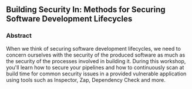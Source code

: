 ## Building Security In: Methods for Securing Software Development Lifecycles

### Abstract

When we think of securing software development lifecycles, we need to concern ourselves with the security of the produced software as much as the security of the processes involved in building it. During this workshop, you'll learn how to secure your pipelines and how to continuously scan at build time for common security issues in a provided vulnerable application using tools such as Inspector, Zap, Dependency Check and more.
